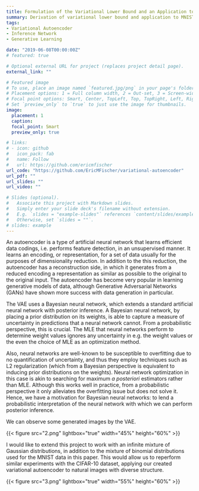 ```yaml
---
title: Formulation of the Variational Lower Bound and an Application to the MNIST Dataset
summary: Derivation of variational lower bound and application to MNIST dataset
tags:
- Variational Autoencoder
- Inference Network
- Generative Learning

date: "2019-06-08T00:00:00Z"
# featured: true

# Optional external URL for project (replaces project detail page).
external_link: ""

# Featured image
# To use, place an image named `featured.jpg/png` in your page's folder.
# Placement options: 1 = Full column width, 2 = Out-set, 3 = Screen-width
# Focal point options: Smart, Center, TopLeft, Top, TopRight, Left, Right, BottomLeft, Bottom, BottomRight
# Set `preview_only` to `true` to just use the image for thumbnails.
image:
  placement: 1
  caption:
  focal_point: Smart
  preview_only: true

# links:
# - icon: github
#   icon_pack: fab
#   name: Follow
#   url: https://github.com/ericmfischer
url_code: "https://github.com/EricMFischer/variational-autoencoder"
url_pdf: ""
url_slides: ""
url_video: ""

# Slides (optional).
#   Associate this project with Markdown slides.
#   Simply enter your slide deck's filename without extension.
#   E.g. `slides = "example-slides"` references `content/slides/example-slides.md`.
#   Otherwise, set `slides = ""`.
# slides: example
---
```


An autoencoder is a type of artificial neural network that learns efficient data codings, i.e. performs feature detection, in an unsupervised manner. It learns an encoding, or representation, for a set of data usually for the purposes of dimensionality reduction. In addition to the this reduction, the autoencoder has a reconstruction side, in which it generates from a reduced encoding a representation as similar as possible to the original to the original input. The autoencoder has become very popular in learning generative models of data, although Generative Adversarial Networks (GANs) have shown more success with data generation in particular.

The VAE uses a Bayesian neural network, which extends a standard artificial neural network with posterior inference. A Bayesian neural network, by placing a prior distribution on its weights, is able to capture a measure of uncertainty in predictions that a neural network cannot. From a probabilistic perspective, this is crucial. The MLE that neural networks perform to determine weight values ignores any uncertainty in e.g. the weight values or the even the choice of MLE as an optimization method.

Also, neural networks are well-known to be susceptible to overfitting due to no quantification of uncertainty, and thus they employ techniques such as L2 regularization (which from a Bayesian perspective is equivalent to inducing prior distributions on the weights). Neural network optimization in this case is akin to searching for maximum _a posteriori_ estimators rather than MLE. Although this works well in practice, from a probabilistic perspective it only alleviates the overfitting issue but does not solve it. Hence, we have a motivation for Bayesian neural networks: to lend a probabilistic interpretation of the neural network with which we can perform posterior inference.

We can observe some generated images by the VAE.

{{< figure src="2.png" lightbox="true" width="45%" height="60%" >}}

I would like to extend this project to work with an infinite mixture of Gaussian distributions, in addition to the mixture of binomial distributions used for the MNIST data in this paper. This would allow us to reperform similar experiments with the CIFAR-10 dataset, applying our created variational autoencoder to natural images with diverse structure.

{{< figure src="3.png" lightbox="true" width="55%" height="60%" >}}
